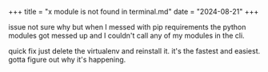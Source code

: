 +++
title = "x module is not found in terminal.md"
date = "2024-08-21"
+++

issue
not sure why but when I messed with pip requirements the python modules got messed up and I couldn't call any of my modules in the cli.

quick fix
just delete the virtualenv and reinstall it. it's the fastest and easiest. gotta figure out why it's happening.